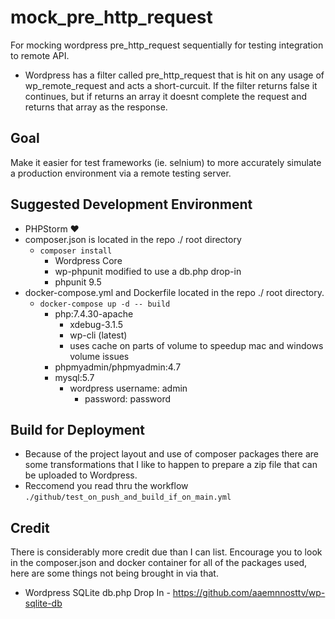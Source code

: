 # mock_pre_http_request
For mocking wordpress pre_http_request sequentially for testing integration to remote API.
- Wordpress has a filter called pre_http_request that is hit on any usage of wp_remote_request and acts a short-curcuit. If the filter returns false it continues,  but if returns an array it doesnt complete the request and returns that array as the response.
## Goal
Make it easier for test frameworks (ie. selnium) to more accurately simulate a production environment via a remote testing server.
## Suggested Development Environment
- PHPStorm :heart:
- composer.json is located in the repo ./ root directory
  - `composer install`
    - Wordpress Core
    - wp-phpunit modified to use a db.php drop-in
    - phpunit 9.5
- docker-compose.yml and Dockerfile located in the repo ./ root directory. 
  - `docker-compose up -d -- build`
    - php:7.4.30-apache
      - xdebug-3.1.5
      - wp-cli (latest)
      - uses cache on parts of volume to speedup mac and windows volume issues
    - phpmyadmin/phpmyadmin:4.7
    - mysql:5.7
      - wordpress username: admin
        - password: password
## Build for Deployment
- Because of the project layout and use of composer packages there are some transformations that I like to happen to prepare a zip file that can be uploaded to Wordpress. 
- Reccomend you read thru the workflow `./github/test_on_push_and_build_if_on_main.yml`
## Credit
There is considerably more credit due than I can list.  Encourage you to look in the composer.json and docker container for all of the packages used,  here are some things not being brought in via that.
- Wordpress SQLite db.php Drop In - https://github.com/aaemnnosttv/wp-sqlite-db
